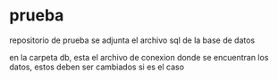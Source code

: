 # prueba
repositorio de prueba
se adjunta el archivo sql de la base de datos

en la carpeta db, esta el archivo de conexion donde se encuentran los datos, estos deben ser cambiados si es el caso
